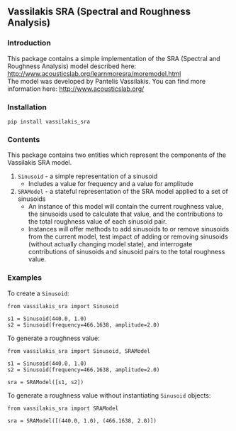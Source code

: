 ## Vassilakis SRA (Spectral and Roughness Analysis)

### Introduction

This package contains a simple implementation of the SRA (Spectral and Roughness Analysis) model described here: http://www.acousticslab.org/learnmoresra/moremodel.html  
The model was developed by Pantelis Vassilakis. You can find more information here: http://www.acousticslab.org/

### Installation

`pip install vassilakis_sra`

### Contents

This package contains two entities which represent the components of the Vassilakis SRA model.

1. `Sinusoid` - a simple representation of a sinusoid
    + Includes a value for frequency and a value for amplitude
3. `SRAModel` - a stateful representation of the SRA model applied to a set of sinusoids
    + An instance of this model will contain the current roughness value, the sinusoids used to calculate that value, and the contributions to the total roughness value of each sinusoid pair.
    + Instances will offer methods to add sinusoids to or remove sinusoids from the current model, test impact of adding or removing sinusoids (without actually changing model state), and interrogate contributions of sinusoids and sinusoid pairs to the total roughness value. 

### Examples

To create a `Sinusoid`:

```
from vassilakis_sra import Sinusoid

s1 = Sinusoid(440.0, 1.0)
s2 = Sinusoid(frequency=466.1638, amplitude=2.0)
```

To generate a roughness value:
```
from vassilakis_sra import Sinusoid, SRAModel

s1 = Sinusoid(440.0, 1.0)
s2 = Sinusoid(frequency=466.1638, amplitude=2.0)

sra = SRAModel([s1, s2])
```

To generate a roughness value without instantiating `Sinusoid` objects:
```
from vassilakis_sra import SRAModel

sra = SRAModel([(440.0, 1.0), (466.1638, 2.0)])
```